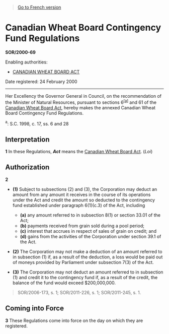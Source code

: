 > [Go to French version](/fr/Règlements/Décrets,%20ordonnances%20et%20règlements%20statutaires/2000/69.md)

# Canadian Wheat Board Contingency Fund Regulations

**SOR/2000-69**

Enabling authorities: 
- [CANADIAN WHEAT BOARD ACT](/en/Acts/Revised%20Statutes%20of%20Canada/C/C-24.md)

Date registered: 24 February 2000

----------

Her Excellency the Governor General in Council, on the recommendation of the Minister of Natural Resources, pursuant to sections 6<sup><a href='#footnotea_e'>[a]</a></sup> and 61 of the [Canadian Wheat Board Act](/en/Acts/Revised%20Statutes%20of%20Canada/C/C-24.md), hereby makes the annexed Canadian Wheat Board Contingency Fund Regulations.

<a name='footnotea_e'><sup>a</sup></a>: S.C. 1998, c. 17, ss. 6 and 28<br />




## Interpretation


**1** In these Regulations, ***Act*** means the [Canadian Wheat Board Act](/en/Acts/Revised%20Statutes%20of%20Canada/C/C-24.md). (*Loi*)




## Authorization


**2** 

- **(1)** Subject to subsections (2) and (3), the Corporation may deduct an amount from any amount it receives in the course of its operations under the Act and credit the amount so deducted to the contingency fund established under paragraph 6(1)(c.3) of the Act, including
	- **(a)** any amount referred to in subsection 8(1) or section 33.01 of the Act;
	- **(b)** payments received from grain sold during a pool period;
	- **(c)** interest that accrues in respect of sales of grain on credit; and
	- **(d)** gains from the activities of the Corporation under section 39.1 of the Act.

- **(2)** The Corporation may not make a deduction of an amount referred to in subsection (1) if, as a result of the deduction, a loss would be paid out of moneys provided by Parliament under subsection 7(3) of the Act.

- **(3)** The Corporation may not deduct an amount referred to in subsection (1) and credit it to the contingency fund if, as a result of the credit, the balance of the fund would exceed $200,000,000.
> SOR/2006-173, s. 1; SOR/2011-226, s. 1; SOR/2011-245, s. 1.





## Coming into Force


**3** These Regulations come into force on the day on which they are registered.



